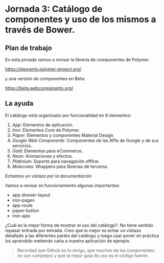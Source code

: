 # Jornada 3: Catálogo de componentes y uso de los mismos a través de Bower.

## Plan de trabajo

En esta jornada vamos a revisar la libreria de componentes de Polymer. 

https://elements.polymer-project.org/

y una versión de componentes en Beta:

https://beta.webcomponents.org/

## La ayuda

El catálogo está organizado por funcionalidad en 8 elementos:

1. *App*: Elementos de aplicación.
2. *Iron*: Elementos Core de Polymer.
3. *Paper*: Elementos y componentes Material Design.
4. *Google Web Components*: Componentes de las APIs de Google y de sus servicios.
5. *Gold*: Elementos para eCommerce.
6. *Neon*: Animaciones y efectos.
7. *Platinium*: Soporte para navegación offline.
8. *Molecules*: Wrappers para librerias de terceros.

_Echamos un vistazo por la documentación_

Vamos a revisar en funcionamiento algunas importantes:

* app-drawer-layout
* iron-pages
* app-route
* paper-button
* iron-ajax

¿Cuál es la mejor forma de mostrar el uso del catálogo?. No tiene sentido repasar entrada por entrada. Creo que lo mejor es echar un vistazo detallado a las diferentes partes del catálogo y luego usar poner en práctica los aprendido metiendo caña a nuestra aplicación de ejemplo.

> Recordad que Github es tu amigo, que muchos de los componentes no son complejos y que la mejor guía de uso es el código fuente.